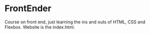 # FrontEnder
Course on front end, just learning the ins and outs of HTML, CSS and Flexbox. Website is the index.html.
